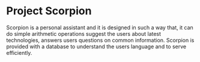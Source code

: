 # Project Scorpion

Scorpion is a personal assistant and it is designed in such a way that, it can do simple arithmetic operations suggest the users about latest technologies, answers users questions on common information. 
Scorpion is provided with a database to understand the users language and to serve efficiently.
